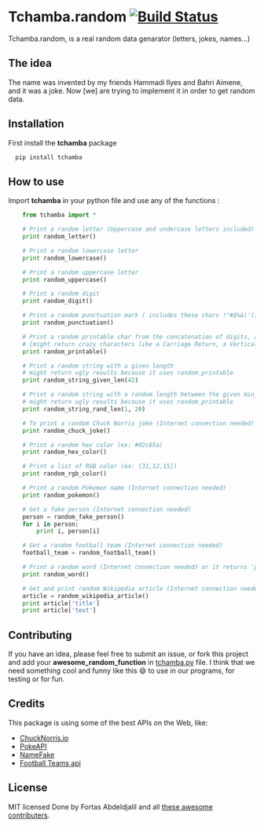 # Tchamba.random [![Build Status](https://travis-ci.org/Fcmam5/tchamba.svg?branch=master)](https://travis-ci.org/Fcmam5/tchamba)
Tchamba.random, is a real random data genarator (letters, jokes, names...)

## The idea
The name was invented by my friends Hammadi Ilyes and Bahri Aimene, and it was a joke. Now [we] are trying to implement it in order to get random data.

## Installation
First install the **tchamba** package
```bash
  pip install tchamba
```
## How to use
Import **tchamba** in your python file and use any of the functions :
```python
    from tchamba import *

    # Print a random letter (Uppercase and undercase letters included)
    print random_letter()

    # Print a random lowercase letter
    print random_lowercase()

    # Print a random uppercase letter
    print random_uppercase()

    # Print a random digit
    print random_digit()

    # Print a random punctuation mark ( includes these chars !"#$%&\'()*+,-./:;<=>?@[\\]^_`{|}~  )
    print random_punctuation()

    # Print a random printable char from the concatenation of digits, ascii_letters, punctuation, and whitespaces.
    # [might return crazy characters like a Carriage Return, a Vertical Tabulator, or a Form Feed]
    print random_printable()

    # Print a random string with a given length
    # might return ugly results because it uses random_printable
    print random_string_given_len(42)

    # Print a random string with a random length between the given min_length and max_length
    # might return ugly results because it uses random_printable
    print random_string_rand_len(1, 20)

    # To print a random Chuck Norris joke (Internet connection needed)
    print random_chuck_joke()

    # Print a random hex color (ex: #02c65a)
    print random_hex_color()

    # Print a list of RGB color (ex: [31,12,15])
    print random_rgb_color()

    # Print a random Pokemon name (Internet connection needed)
    print random_pokemon()

    # Get a fake person (Internet connection needed)
    person = random_fake_person()
    for i in person:
        print i, person[i]

    # Get a random football team (Internet connection needed)
    football_team = random_football_team()

    # Print a random word (Internet connection needed) or it returns 'potatoes'
    print random_word()

    # Get and print random Wikipedia article (Internet connection needed) or it will return "Python article"
    article = random_wikipedia_article()
    print article['title']
    print article['text']
```

## Contributing
If you have an idea, please feel free to submit an issue, or fork this project and add your **awesome_random_function** in [tchamba.py](tchamba/tchamba.py) file.
I think that we need something cool and funny like this :smile: to use in our programs, for testing or for fun.

## Credits
This package is using some of the best APIs on the Web, like:
* [ChuckNorris.io](https://chucknorris.io)
* [PokeAPI](https://pokeapi.co)
* [NameFake](http://namefake.com/api)
* [Football Teams api](http://api.football-data.org)

## License
MIT licensed Done by Fortas Abdeldjalil and all [these awesome contributers](https://github.com/Fcmam5/tchamba/graphs/contributors).
